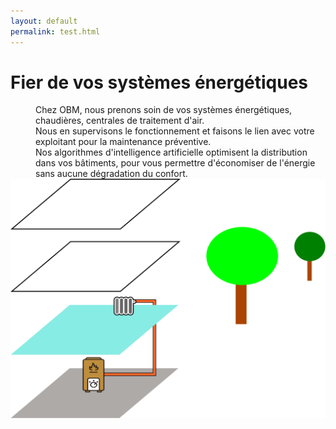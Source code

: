 ```yaml
---
layout: default
permalink: test.html
---
```

<div class="row">
  <div class="col">
    <h1> <b>Fier de vos systèmes énergétiques </b></h1>
    <dd>Chez OBM, nous prenons soin de vos systèmes énergétiques, chaudières, centrales de traitement d'air.</dd>
    <dd>Nous en supervisons le fonctionnement et faisons le lien avec votre exploitant pour la maintenance préventive.</dd>
    <dd>Nos algorithmes d'intelligence artificielle optimisent la distribution dans vos bâtiments,
      pour vous permettre d'économiser de l'énergie sans aucune dégradation du confort.
    </dd>
  </div>
<div class="col-sm"><img src="/img/immeuble.svg" class="img-fluid"></div>
</div>
